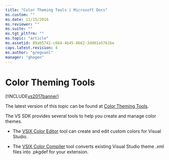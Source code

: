```yaml
---
title: "Color Theming Tools | Microsoft Docs"
ms.custom: ""
ms.date: 11/15/2016
ms.reviewer: ""
ms.suite: ""
ms.tgt_pltfrm: ""
ms.topic: "article"
ms.assetid: 89ab5741-c664-4b45-8662-3dd01a5761be
caps.latest.revision: 4
ms.author: "gregvanl"
manager: "ghogen"
---
```

# Color Theming Tools
[!INCLUDE[vs2017banner](../../includes/vs2017banner.md)]

The latest version of this topic can be found at [Color Theming Tools](https://docs.microsoft.com/visualstudio/extensibility/internals/color-theming-tools).  
  
The VS SDK provides several tools to help you create and manage color themes.  
  
-   The [VSIX Color Editor](../../extensibility/internals/vsix-color-editor.md) tool can create and edit custom colors for Visual Studio.  
  
-   The [VSIX Color Compiler](../../extensibility/internals/vsix-color-compiler.md) tool converts existing Visual Studio theme .xml files into .pkgdef for your extension.

